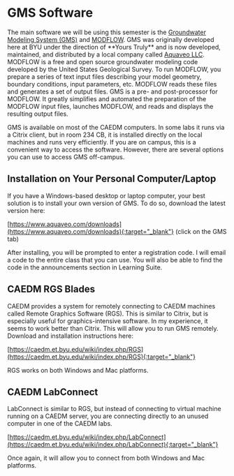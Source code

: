 # GMS Software

The main software we will be using this semester is the [Groundwater Modeling System (GMS)](https://aquaveo.com/software/gms/introduction) and [MODFLOW](https://www.usgs.gov/mission-areas/water-resources/science/modflow-and-related-programs?qt-science_center_objects=0#qt-science_center_objects). GMS was originally developed here at BYU under the direction of \*\*Yours Truly** and is now developed, maintained, and distributed by a local company called [Aquaveo LLC](https://aquaveo.com/). MODFLOW is a free and open source groundwater modeling code developed by the United States Geological Survey. To run MODFLOW, you prepare a series of text input files describing your model geometry, boundary conditions, input parameters, etc. MODFLOW reads these files and generates a set of output files. GMS is a pre- and post-processor for MODFLOW. It greatly simplifies and automated the preparation of the MODFLOW input files, launches MODFLOW, and reads and displays the resulting output files.

GMS is available on most of the CAEDM computers. In some labs it runs via a Citrix client, but in room 234 CB, it is installed directly on the local machines and runs very efficiently. If you are on campus, this is a convenient way to access the software. However, there are several options you can use to access GMS off-campus.

## Installation on Your Personal Computer/Laptop

If you have a Windows-based desktop or laptop computer, your best solution is to install your own version of GMS. To do so, download the latest version here:

[https://www.aquaveo.com/downloads](https://www.aquaveo.com/downloads){:target="_blank"} (click on the GMS tab)

After installing, you will be prompted to enter a registration code. I will email a code to the entire class that you can use. You will also be able to find the code in the announcements section in Learning Suite.

## CAEDM RGS Blades

CAEDM provides a system for remotely connecting to CAEDM machines called Remote Graphics Software (RGS). This is similar to Citrix, but is especially useful for graphics-intensive software. In my experience, it seems to work better than Citrix. This will allow you to run GMS remotely. Download and installation instructions here:

[https://caedm.et.byu.edu/wiki/index.php/RGS](https://caedm.et.byu.edu/wiki/index.php/RGS){:target="_blank"}

RGS works on both Windows and Mac platforms.

## CAEDM LabConnect

LabConnect is similar to RGS, but instead of connecting to virtual machine running on a CAEDM server, you are connecting directly to an unused computer in one of the CAEDM labs.

[https://caedm.et.byu.edu/wiki/index.php/LabConnect](https://caedm.et.byu.edu/wiki/index.php/LabConnect){:target="_blank"}

Once again, it will allow you to connect from both Windows and Mac platforms.